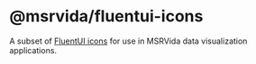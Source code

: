 # @msrvida/fluentui-icons

A subset of [FluentUI icons](https://aka.ms/uifabric-icons) for use in MSRVida data visualization applications.
